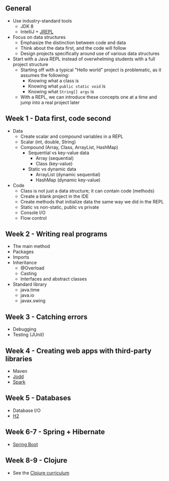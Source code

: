 ## General

* Use industry-standard tools
  * JDK 8
  * IntelliJ + [JREPL](https://plugins.jetbrains.com/plugin/7892)
* Focus on data structures
  * Emphasize the distinction between code and data
  * Think about the data first, and the code will follow
  * Design projects specifically around use of various data structures
* Start with a Java REPL instead of overwhelming students with a full project structure
  * Starting off with a typical "Hello world" project is problematic, as it assumes the following:
    * Knowing what a class is
    * Knowing what `public static void` is
    * Knowing what `String[] args` is
  * With a REPL, we can introduce these concepts one at a time and jump into a real project later

## Week 1 - Data first, code second

* Data
  * Create scalar and compound variables in a REPL
  * Scalar (int, double, String)
  * Compound (Array, Class, ArrayList, HashMap)
    * Sequential vs key-value data
      * Array (sequential)
      * Class (key-value)
    * Static vs dynamic data
      * ArrayList (dynamic sequential)
      * HashMap (dynamic key-value)
* Code
  * Class is not just a data structure; it can contain code (methods)
  * Create a blank project in the IDE
  * Create methods that initialize data the same way we did in the REPL
  * Static vs non-static, public vs private
  * Console I/O
  * Flow control

## Week 2 - Writing real programs

* The main method
* Packages
* Imports
* Inheritance
  * @Overload
  * Casting
  * Interfaces and abstract classes
* Standard library
  * java.time
  * java.io
  * javax.swing

## Week 3 - Catching errors

* Debugging
* Testing (JUnit)

## Week 4 - Creating web apps with third-party libraries

* Maven
* [Jodd](http://jodd.org/)
* [Spark](http://sparkjava.com/)

## Week 5 - Databases

* Database I/O
* [H2](http://www.h2database.com/html/main.html)

## Week 6-7 - Spring + Hibernate

* [Spring Boot](http://projects.spring.io/spring-boot/)

## Week 8-9 - Clojure

* See the [Clojure curriculum](https://github.com/oakes/clojure-assignments)
